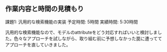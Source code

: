 ## 作業内容と時間の見積もり

課題1: 汎用的な検索機能の実装
予定時間: 5時間
実績時間: 5:30時間

汎用的な検索機能なので、モデルのattributeをどう対応すればいいと検討しました。色々なアプローチを試しながら、取り組む前に予想しなかった罠に遭っててアプローチを直していきました。
